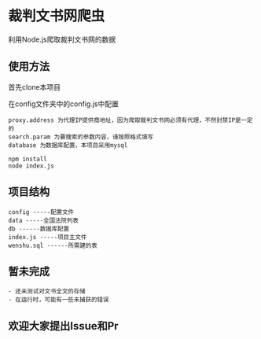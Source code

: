 # 裁判文书网爬虫

利用Node.js爬取裁判文书网的数据

## 使用方法
首先clone本项目

在config文件夹中的config.js中配置

```
proxy.address 为代理IP提供商地址，因为爬取裁判文书网必须有代理，不然封禁IP是一定的
search.param 为要搜索的参数内容，请按照格式填写
database 为数据库配置，本项目采用mysql
```


```
npm install 
node index.js
```
## 项目结构

    config -----配置文件
    data -----全国法院列表
    db ------数据库配置
    index.js -----项目主文件
    wenshu.sql ------所需建的表

## 暂未完成
    - 还未测试对文书全文的存储
    - 在运行时，可能有一些未捕获的错误

## 欢迎大家提出Issue和Pr